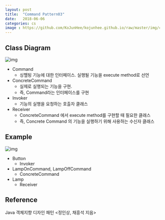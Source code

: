 ```yaml
---
layout: post
title:  "Command Pattern03"
date:   2018-06-06
categories: cs
image : https://github.com/KoJunHee/kojunhee.github.io/raw/master/img/cs_img.jpg
---
```


## Class Diagram

![img](https://github.com/KoJunHee/kojunhee.github.io/raw/master/img/com01.png) 

- Command
  - 싱핼됭 기능에 대한 인터페이스. 실행될 기능을 execute method로 선언
- ConcreteCommand
  - 실제로 실행되는 기능을 구현.
  - 즉, Command라는 인터페이스를 구현
- Invoker 
  - 기능의 실행을 요청하는 호출자 클래스
- Receiver
  - ConcreteCommand 에서 execute method를 구현할 때 필요한 클래스
  - 즉, Concrete Command 의 기능을 실행하기 위해 사용하는 수신자 클래스

## Example

![img](https://github.com/KoJunHee/kojunhee.github.io/raw/master/img/com02.png) 

- Button
  - Invoker
- LampOnCommand, LampOffCommand
  - ConcreteCommand
- Lamp
  - Receiver

## Reference

Java 객체지향 디자인 패턴 <정인상, 채흥석 지음>

